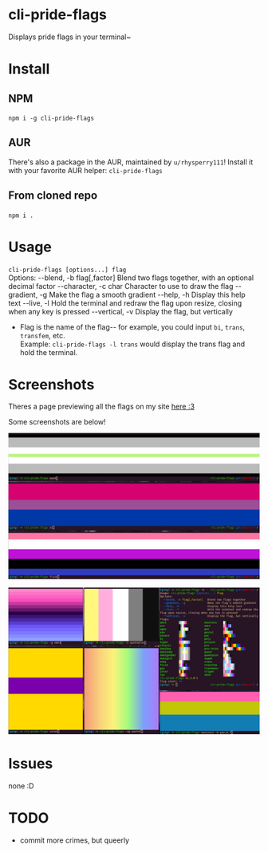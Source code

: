 # cli-pride-flags

Displays pride flags in your terminal~

# Install
## NPM
`npm i -g cli-pride-flags`

## AUR
There's also a package in the AUR, maintained by `u/rhysperry111`! Install it with your favorite AUR helper: `cli-pride-flags`

## From cloned repo
`npm i .`

# Usage

`cli-pride-flags [options...] flag`  
Options:
  --blend, -b flag[,factor]   Blend two flags together, with an optional decimal factor
  --character, -c char        Character to use to draw the flag
  --gradient, -g              Make the flag a smooth gradient
  --help, -h                  Display this help text
  --live, -l                  Hold the terminal and redraw the flag upon resize, closing when any key is pressed
  --vertical, -v              Display the flag, but vertically

- Flag is the name of the flag-- for example, you could input `bi`, `trans`, `transfem`, etc.  
Example: `cli-pride-flags -l trans` would display the trans flag and hold the terminal.

# Screenshots

Theres a page previewing all the flags on my site [here :3](https://experibassmusic.eth.limo/flags.html)

Some screenshots are below!

![agen, bi, fluid](./screenies/1.png)

![some more flags](./screenies/2.png)

# Issues

none :D

# TODO
- commit more crimes, but queerly
